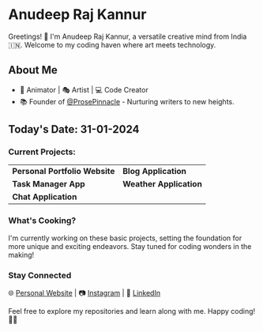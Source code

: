 # Anudeep Raj Kannur

Greetings! 👋 I'm Anudeep Raj Kannur, a versatile creative mind from India 🇮🇳. Welcome to my coding haven where art meets technology.

## About Me
- 🎨 Animator | 🎭 Artist | 💻 Code Creator
- 📚 Founder of [@ProsePinnacle](https://www.instagram.com/prosepinnacle/) - Nurturing writers to new heights.

## Today's Date: 31-01-2024

### Current Projects:
|    |    |
|----|----|
| **Personal Portfolio Website** | **Blog Application** |
| **Task Manager App** | **Weather Application** |
| **Chat Application** |    |

### What's Cooking?
I'm currently working on these basic projects, setting the foundation for more unique and exciting endeavors. Stay tuned for coding wonders in the making!

### Stay Connected
🌐 [Personal Website](https://yourwebsite.com) | 📷 [Instagram](https://www.instagram.com/yourinstagram/) | 💼 [LinkedIn](https://www.linkedin.com/in/yourlinkedin/)

Feel free to explore my repositories and learn along with me. Happy coding! 🚀✨
